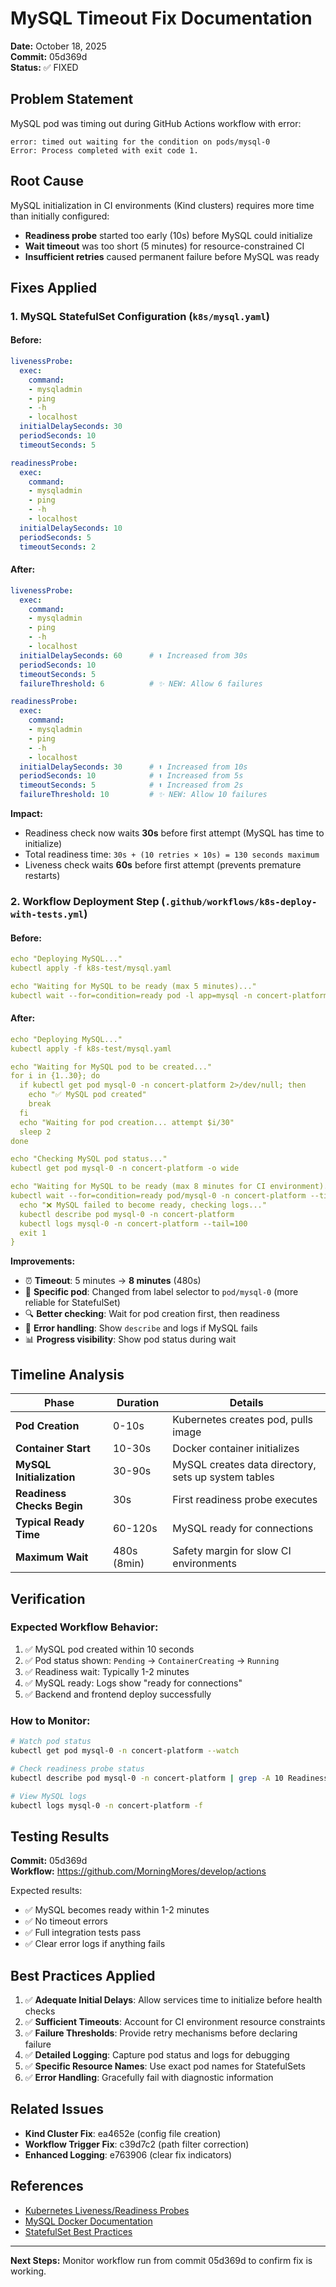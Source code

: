 # MySQL Timeout Fix Documentation

**Date:** October 18, 2025  
**Commit:** 05d369d  
**Status:** ✅ FIXED

## Problem Statement

MySQL pod was timing out during GitHub Actions workflow with error:
```
error: timed out waiting for the condition on pods/mysql-0
Error: Process completed with exit code 1.
```

## Root Cause

MySQL initialization in CI environments (Kind clusters) requires more time than initially configured:
- **Readiness probe** started too early (10s) before MySQL could initialize
- **Wait timeout** was too short (5 minutes) for resource-constrained CI
- **Insufficient retries** caused permanent failure before MySQL was ready

## Fixes Applied

### 1. MySQL StatefulSet Configuration (`k8s/mysql.yaml`)

#### Before:
```yaml
livenessProbe:
  exec:
    command:
    - mysqladmin
    - ping
    - -h
    - localhost
  initialDelaySeconds: 30
  periodSeconds: 10
  timeoutSeconds: 5

readinessProbe:
  exec:
    command:
    - mysqladmin
    - ping
    - -h
    - localhost
  initialDelaySeconds: 10
  periodSeconds: 5
  timeoutSeconds: 2
```

#### After:
```yaml
livenessProbe:
  exec:
    command:
    - mysqladmin
    - ping
    - -h
    - localhost
  initialDelaySeconds: 60      # ⬆️ Increased from 30s
  periodSeconds: 10
  timeoutSeconds: 5
  failureThreshold: 6          # ✨ NEW: Allow 6 failures

readinessProbe:
  exec:
    command:
    - mysqladmin
    - ping
    - -h
    - localhost
  initialDelaySeconds: 30      # ⬆️ Increased from 10s
  periodSeconds: 10            # ⬆️ Increased from 5s
  timeoutSeconds: 5            # ⬆️ Increased from 2s
  failureThreshold: 10         # ✨ NEW: Allow 10 failures
```

**Impact:**
- Readiness check now waits **30s** before first attempt (MySQL has time to initialize)
- Total readiness time: `30s + (10 retries × 10s) = 130 seconds maximum`
- Liveness check waits **60s** before first attempt (prevents premature restarts)

### 2. Workflow Deployment Step (`.github/workflows/k8s-deploy-with-tests.yml`)

#### Before:
```yaml
echo "Deploying MySQL..."
kubectl apply -f k8s-test/mysql.yaml

echo "Waiting for MySQL to be ready (max 5 minutes)..."
kubectl wait --for=condition=ready pod -l app=mysql -n concert-platform --timeout=300s
```

#### After:
```yaml
echo "Deploying MySQL..."
kubectl apply -f k8s-test/mysql.yaml

echo "Waiting for MySQL pod to be created..."
for i in {1..30}; do
  if kubectl get pod mysql-0 -n concert-platform 2>/dev/null; then
    echo "✅ MySQL pod created"
    break
  fi
  echo "Waiting for pod creation... attempt $i/30"
  sleep 2
done

echo "Checking MySQL pod status..."
kubectl get pod mysql-0 -n concert-platform -o wide

echo "Waiting for MySQL to be ready (max 8 minutes for CI environment)..."
kubectl wait --for=condition=ready pod/mysql-0 -n concert-platform --timeout=480s || {
  echo "❌ MySQL failed to become ready, checking logs..."
  kubectl describe pod mysql-0 -n concert-platform
  kubectl logs mysql-0 -n concert-platform --tail=100
  exit 1
}
```

**Improvements:**
- ⏰ **Timeout**: 5 minutes → **8 minutes** (480s)
- 🎯 **Specific pod**: Changed from label selector to `pod/mysql-0` (more reliable for StatefulSet)
- 🔍 **Better checking**: Wait for pod creation first, then readiness
- 📝 **Error handling**: Show `describe` and logs if MySQL fails
- 📊 **Progress visibility**: Show pod status during wait

## Timeline Analysis

| Phase | Duration | Details |
|-------|----------|---------|
| **Pod Creation** | 0-10s | Kubernetes creates pod, pulls image |
| **Container Start** | 10-30s | Docker container initializes |
| **MySQL Initialization** | 30-90s | MySQL creates data directory, sets up system tables |
| **Readiness Checks Begin** | 30s | First readiness probe executes |
| **Typical Ready Time** | 60-120s | MySQL ready for connections |
| **Maximum Wait** | 480s (8min) | Safety margin for slow CI environments |

## Verification

### Expected Workflow Behavior:
1. ✅ MySQL pod created within 10 seconds
2. ✅ Pod status shown: `Pending` → `ContainerCreating` → `Running`
3. ✅ Readiness wait: Typically 1-2 minutes
4. ✅ MySQL ready: Logs show "ready for connections"
5. ✅ Backend and frontend deploy successfully

### How to Monitor:
```bash
# Watch pod status
kubectl get pod mysql-0 -n concert-platform --watch

# Check readiness probe status
kubectl describe pod mysql-0 -n concert-platform | grep -A 10 Readiness

# View MySQL logs
kubectl logs mysql-0 -n concert-platform -f
```

## Testing Results

**Commit:** 05d369d  
**Workflow:** https://github.com/MorningMores/develop/actions

Expected results:
- ✅ MySQL becomes ready within 1-2 minutes
- ✅ No timeout errors
- ✅ Full integration tests pass
- ✅ Clear error logs if anything fails

## Best Practices Applied

1. ✅ **Adequate Initial Delays**: Allow services time to initialize before health checks
2. ✅ **Sufficient Timeouts**: Account for CI environment resource constraints
3. ✅ **Failure Thresholds**: Provide retry mechanisms before declaring failure
4. ✅ **Detailed Logging**: Capture pod status and logs for debugging
5. ✅ **Specific Resource Names**: Use exact pod names for StatefulSets
6. ✅ **Error Handling**: Gracefully fail with diagnostic information

## Related Issues

- **Kind Cluster Fix**: ea4652e (config file creation)
- **Workflow Trigger Fix**: c39d7c2 (path filter correction)
- **Enhanced Logging**: e763906 (clear fix indicators)

## References

- [Kubernetes Liveness/Readiness Probes](https://kubernetes.io/docs/tasks/configure-pod-container/configure-liveness-readiness-startup-probes/)
- [MySQL Docker Documentation](https://hub.docker.com/_/mysql)
- [StatefulSet Best Practices](https://kubernetes.io/docs/concepts/workloads/controllers/statefulset/)

---

**Next Steps:** Monitor workflow run from commit 05d369d to confirm fix is working.

